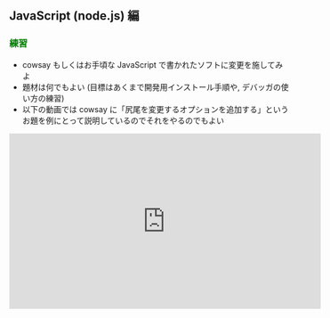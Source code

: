 <div style="counter-reset: h1 6"></div>
<div style="counter-reset: h2 1;"></div>

## JavaScript (node.js) 編

### <font color="green">練習</font>

* cowsay もしくはお手頃な JavaScript で書かれたソフトに変更を施してみよ
* 題材は何でもよい (目標はあくまで開発用インストール手順や, デバッガの使い方の練習)
* 以下の動画では cowsay に「尻尾を変更するオプションを追加する」というお題を例にとって説明しているのでそれをやるのでもよい

<iframe width="560" height="315" src="https://www.youtube.com/embed/B45opH38rOI?si=ZA3SHU7m_qG7Foir&amp;start=630" title="YouTube video player" frameborder="0" allow="accelerometer; autoplay; clipboard-write; encrypted-media; gyroscope; picture-in-picture; web-share" referrerpolicy="strict-origin-when-cross-origin" allowfullscreen></iframe>

